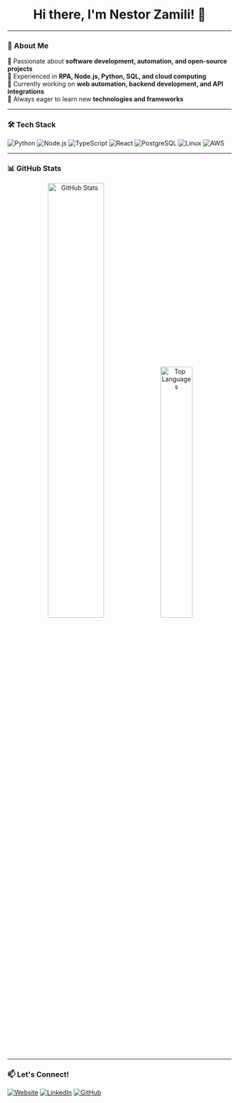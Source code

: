 <h1 align="center">Hi there, I'm Nestor Zamili! 👋</h1>

---

### 🚀 About Me
🔹 Passionate about **software development, automation, and open-source projects**  
🔹 Experienced in **RPA, Node.js, Python, SQL, and cloud computing**  
🔹 Currently working on **web automation, backend development, and API integrations**  
🔹 Always eager to learn new **technologies and frameworks**  

---

### 🛠️ Tech Stack
![Python](https://img.shields.io/badge/Python-3776AB?style=for-the-badge&logo=python&logoColor=white)
![Node.js](https://img.shields.io/badge/Node.js-43853D?style=for-the-badge&logo=node.js&logoColor=white)
![TypeScript](https://img.shields.io/badge/TypeScript-3178C6?style=for-the-badge&logo=typescript&logoColor=white)
![React](https://img.shields.io/badge/React-61DAFB?style=for-the-badge&logo=react&logoColor=black)
![PostgreSQL](https://img.shields.io/badge/PostgreSQL-336791?style=for-the-badge&logo=postgresql&logoColor=white)
![Linux](https://img.shields.io/badge/Linux-FCC624?style=for-the-badge&logo=linux&logoColor=black)
![AWS](https://img.shields.io/badge/AWS-232F3E?style=for-the-badge&logo=amazon-aws&logoColor=white)

---

### 📊 GitHub Stats
<p align="center">
  <img alt="GitHub Stats" width="50%" src="https://github-readme-stats.vercel.app/api?username=nestorzamili&show_icons=true&theme=radical"/>
  <img alt="Top Languages" width="38%" src="https://github-readme-stats.vercel.app/api/top-langs/?username=nestorzamili&layout=compact&theme=radical"/>
</p>

---

### 📫 Let's Connect!
[![Website](https://img.shields.io/badge/Website-000000?style=for-the-badge&logo=google-chrome&logoColor=white)](https://nestorzamili.works)
[![LinkedIn](https://img.shields.io/badge/LinkedIn-0077B5?style=for-the-badge&logo=linkedin&logoColor=white)](https://linkedin.com/in/nestorzamili)
[![GitHub](https://img.shields.io/badge/GitHub-181717?style=for-the-badge&logo=github&logoColor=white)](https://github.com/nestorzamili)
